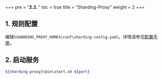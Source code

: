 +++
pre = "<b>2.2. </b>"
toc = true
title = "Sharding-Proxy"
weight = 2
+++

## 1. 规则配置

编辑`%SHARDING_PROXY_HOME%\conf\sharding-config.yaml`。详情请参见[配置手册](/cn/manual/sharding-proxy/configuration/)。 

## 2. 启动服务

```sh
${sharding-proxy}\bin\start.sh ${port}
```
